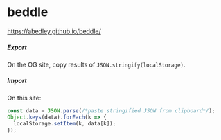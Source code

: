 # beddle

https://abedley.github.io/beddle/

##### Export

On the OG site, copy results of `JSON.stringify(localStorage)`.

##### Import

On this site:

```js
const data = JSON.parse(/*paste stringified JSON from clipboard*/);
Object.keys(data).forEach(k => {
  localStorage.setItem(k, data[k]);
});
```
